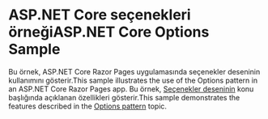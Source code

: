 # <a name="aspnet-core-options-sample"></a><span data-ttu-id="ddb59-101">ASP.NET Core seçenekleri örneği</span><span class="sxs-lookup"><span data-stu-id="ddb59-101">ASP.NET Core Options Sample</span></span>

<span data-ttu-id="ddb59-102">Bu örnek, ASP.NET Core Razor Pages uygulamasında seçenekler deseninin kullanımını gösterir.</span><span class="sxs-lookup"><span data-stu-id="ddb59-102">This sample illustrates the use of the Options pattern in an ASP.NET Core Razor Pages app.</span></span> <span data-ttu-id="ddb59-103">Bu örnek, [Seçenekler deseninin](https://docs.microsoft.com/aspnet/core/fundamentals/configuration/options) konu başlığında açıklanan özellikleri gösterir.</span><span class="sxs-lookup"><span data-stu-id="ddb59-103">This sample demonstrates the features described in the [Options pattern](https://docs.microsoft.com/aspnet/core/fundamentals/configuration/options) topic.</span></span>
